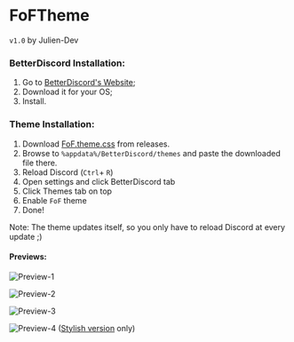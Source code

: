 # FoFTheme

`v1.0` by Julien-Dev

### BetterDiscord Installation:

1. Go to [BetterDiscord's Website](http://betterdiscord.net);
2. Download it for your OS;
3. Install.

### Theme Installation:

1. Download [FoF.theme.css](https://friends-of-future.com/FoF.theme.css) from releases.
2. Browse to `%appdata%/BetterDiscord/themes` and paste the downloaded file there.
3. Reload Discord (`Ctrl`+ `R`)
4. Open settings and click BetterDiscord tab
5. Click Themes tab on top
6. Enable `FoF` theme
7. Done!

Note: The theme updates itself, so you only have to reload Discord at every update ;)

#### **Previews:**
![Preview-1](http://nirewen.s-ul.eu/gX0Z18Q2.png)

![Preview-2](http://nirewen.s-ul.eu/Iev6Ieax.png)

![Preview-3](http://nirewen.s-ul.eu/37zYRkYx.png)

![Preview-4](http://nirewen.s-ul.eu/cl07P761.png)
([Stylish version](https://userstyles.org/styles/126680/discordify) only)
